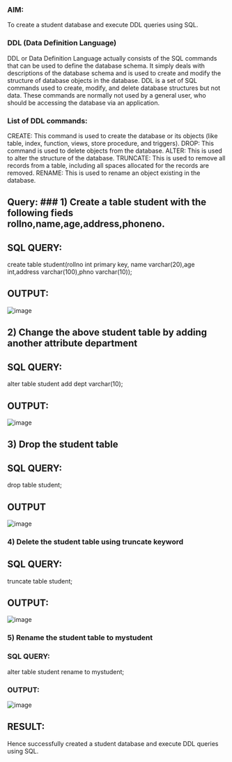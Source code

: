 ### AIM:
To create a student database and execute DDL queries using SQL.

### DDL (Data Definition Language)
DDL or Data Definition Language actually consists of the SQL commands that can be used to define the database schema. It simply deals with descriptions of the database schema and is used to create and modify the structure of database objects in the database. DDL is a set of SQL commands used to create, modify, and delete database structures but not data. These commands are normally not used by a general user, who should be accessing the database via an application.
### List of DDL commands:
CREATE: This command is used to create the database or its objects (like table, index, function, views, store procedure, and triggers). DROP: This command is used to delete objects from the database. ALTER: This is used to alter the structure of the database. TRUNCATE: This is used to remove all records from a table, including all spaces allocated for the records are removed. RENAME: This is used to rename an object existing in the database.
## Query: ### 1) Create a table student with the following fieds rollno,name,age,address,phoneno.
## SQL QUERY:
create table student(rollno int primary key, name varchar(20),age int,address varchar(100),phno varchar(10));
## OUTPUT:
![image](https://github.com/imthiyas19/F2_DBMS/assets/120353416/781d8138-cc0c-4f1c-bfa5-2a01dc79c1aa)
## 2) Change the above student table by adding another attribute department
## SQL QUERY:
alter table student add dept varchar(10);

## OUTPUT:
![image](https://github.com/imthiyas19/F2_DBMS/assets/120353416/580ccbd3-93c2-4902-9e60-a6653c2f00c8)
## 3) Drop the student table
## SQL QUERY:
drop table student;
## OUTPUT
![image](https://github.com/imthiyas19/F2_DBMS/assets/120353416/46174e45-e45b-46e5-a4a0-aad60b7de651)
### 4) Delete the student table using truncate keyword
## SQL QUERY:
truncate table student;

## OUTPUT:
![image](https://github.com/imthiyas19/F2_DBMS/assets/120353416/9a35e993-7498-4116-98c5-df30a2a146f9)
### 5) Rename the student table to mystudent
### SQL QUERY:
alter table student rename to mystudent;

### OUTPUT:
![image](https://github.com/imthiyas19/F2_DBMS/assets/120353416/f3675580-79ed-47a6-8f61-c9b8e3a53b33)
## RESULT:
Hence successfully created a student database and execute DDL queries using SQL.


